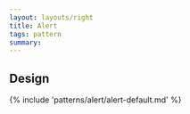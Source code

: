 ```yaml
---
layout: layouts/right
title: Alert
tags: pattern
summary:
---
```


## Design
{% include 'patterns/alert/alert-default.md' %}